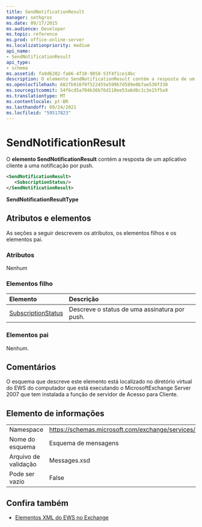 ```yaml
---
title: SendNotificationResult
manager: sethgros
ms.date: 09/17/2015
ms.audience: Developer
ms.topic: reference
ms.prod: office-online-server
ms.localizationpriority: medium
api_name:
- SendNotificationResult
api_type:
- schema
ms.assetid: fa9d6202-fa66-4f10-9858-53f4f1ce14bc
description: O elemento SendNotificationResult contém a resposta de um aplicativo cliente a uma notificação por push.
ms.openlocfilehash: 682fb916f0f522455e599b7d589e0b7ae530f330
ms.sourcegitcommit: 54f6cd5a704b36b76d110ee53a6d6c1c3e15f5a9
ms.translationtype: MT
ms.contentlocale: pt-BR
ms.lasthandoff: 09/24/2021
ms.locfileid: "59517823"
---
```

# <a name="sendnotificationresult"></a>SendNotificationResult

O **elemento SendNotificationResult** contém a resposta de um aplicativo cliente a uma notificação por push. 
  
```xml
<SendNotificationResult>
   <SubscriptionStatus/>
</SendNotificationResult>
```

 **SendNotificationResultType**
## <a name="attributes-and-elements"></a>Atributos e elementos

As seções a seguir descrevem os atributos, os elementos filhos e os elementos pai.
  
### <a name="attributes"></a>Atributos

Nenhum
  
### <a name="child-elements"></a>Elementos filho

|**Elemento**|**Descrição**|
|:-----|:-----|
|[SubscriptionStatus](subscriptionstatus.md) <br/> |Descreve o status de uma assinatura por push.  <br/> |
   
### <a name="parent-elements"></a>Elementos pai

Nenhum.
  
## <a name="remarks"></a>Comentários

O esquema que descreve este elemento está localizado no diretório virtual do EWS do computador que está executando o MicrosoftExchange Server 2007 que tem instalada a função de servidor de Acesso para Cliente.
  
## <a name="element-information"></a>Elemento de informações

|||
|:-----|:-----|
|Namespace  <br/> |https://schemas.microsoft.com/exchange/services/2006/messages  <br/> |
|Nome do esquema  <br/> |Esquema de mensagens  <br/> |
|Arquivo de validação  <br/> |Messages.xsd  <br/> |
|Pode ser vazio  <br/> |False  <br/> |
   
## <a name="see-also"></a>Confira também



- [Elementos XML do EWS no Exchange](ews-xml-elements-in-exchange.md)

